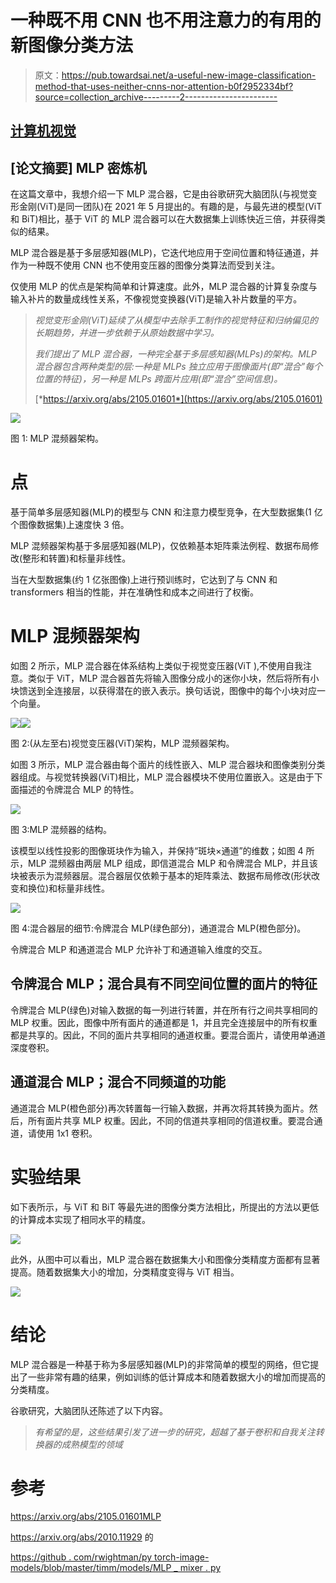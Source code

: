 # 一种既不用 CNN 也不用注意力的有用的新图像分类方法

> 原文：<https://pub.towardsai.net/a-useful-new-image-classification-method-that-uses-neither-cnns-nor-attention-b0f2952334bf?source=collection_archive---------2----------------------->

## [计算机视觉](https://towardsai.net/p/category/computer-vision)

## [论文摘要] MLP 密炼机

在这篇文章中，我想介绍一下 MLP 混合器，它是由谷歌研究大脑团队(与视觉变形金刚(ViT)是同一团队)在 2021 年 5 月提出的。有趣的是，与最先进的模型(ViT 和 BiT)相比，基于 ViT 的 MLP 混合器可以在大数据集上训练快近三倍，并获得类似的结果。

MLP 混合器是基于多层感知器(MLP)，它迭代地应用于空间位置和特征通道，并作为一种既不使用 CNN 也不使用变压器的图像分类算法而受到关注。

仅使用 MLP 的优点是架构简单和计算速度。此外，MLP 混合器的计算复杂度与输入补片的数量成线性关系，不像视觉变换器(ViT)是输入补片数量的平方。

> *视觉变形金刚(ViT)延续了从模型中去除手工制作的视觉特征和归纳偏见的长期趋势，并进一步依赖于从原始数据中学习。*
> 
> *我们提出了 MLP 混合器，一种完全基于多层感知器(MLPs)的架构。MLP 混合器包含两种类型的层:一种是 MLPs 独立应用于图像面片(即“混合”每个位置的特征)，另一种是 MLPs 跨面片应用(即“混合”空间信息)。*
> 
> [*https://arxiv.org/abs/2105.01601*](https://arxiv.org/abs/2105.01601)

![](img/ab69591b1537a92d96a6838bd21c00b6.png)

图 1: MLP 混频器架构。

# 点

基于简单多层感知器(MLP)的模型与 CNN 和注意力模型竞争，在大型数据集(1 亿个图像数据集)上速度快 3 倍。

MLP 混频器架构基于多层感知器(MLP)，仅依赖基本矩阵乘法例程、数据布局修改(整形和转置)和标量非线性。

当在大型数据集(约 1 亿张图像)上进行预训练时，它达到了与 CNN 和 transformers 相当的性能，并在准确性和成本之间进行了权衡。

# MLP 混频器架构

如图 2 所示，MLP 混合器在体系结构上类似于视觉变压器(ViT ),不使用自我注意。类似于 ViT，MLP 混合器首先将输入图像分成小的迷你小块，然后将所有小块馈送到全连接层，以获得潜在的嵌入表示。换句话说，图像中的每个小块对应一个向量。

![](img/5201765484a2059a549e9eeeffcd5f6c.png)![](img/75f4b8dac5b33a05ef2af622a0f7c7a6.png)

图 2:(从左至右)视觉变压器(ViT)架构，MLP 混频器架构。

如图 3 所示，MLP 混合器由每个面片的线性嵌入、MLP 混合器块和图像类别分类器组成。与视觉转换器(ViT)相比，MLP 混合器模块不使用位置嵌入。这是由于下面描述的令牌混合 MLP 的特性。

![](img/41d601508db9035be5dcef04ee90b06c.png)

图 3:MLP 混频器的结构。

该模型以线性投影的图像斑块作为输入，并保持“斑块×通道”的维数；如图 4 所示，MLP 混频器由两层 MLP 组成，即信道混合 MLP 和令牌混合 MLP，并且该块被表示为混频器层。混合器层仅依赖于基本的矩阵乘法、数据布局修改(形状改变和换位)和标量非线性。

![](img/17aa6550c23aa9f8c89773a6d9e6a2a9.png)

图 4:混合器层的细节:令牌混合 MLP(绿色部分)，通道混合 MLP(橙色部分)。

令牌混合 MLP 和通道混合 MLP 允许补丁和通道输入维度的交互。

## 令牌混合 MLP；混合具有不同空间位置的面片的特征

令牌混合 MLP(绿色)对输入数据的每一列进行转置，并在所有行之间共享相同的 MLP 权重。因此，图像中所有面片的通道都是 1，并且完全连接层中的所有权重都是共享的。因此，不同的面片共享相同的通道权重。要混合面片，请使用单通道深度卷积。

## 通道混合 MLP；混合不同频道的功能

通道混合 MLP(橙色部分)再次转置每一行输入数据，并再次将其转换为面片。然后，所有面片共享 MLP 权重。因此，不同的信道共享相同的信道权重。要混合通道，请使用 1x1 卷积。

# 实验结果

如下表所示，与 ViT 和 BiT 等最先进的图像分类方法相比，所提出的方法以更低的计算成本实现了相同水平的精度。

![](img/fc4eb62875b2cedf448b4cfe081f3b8b.png)

此外，从图中可以看出，MLP 混合器在数据集大小和图像分类精度方面都有显著提高。随着数据集大小的增加，分类精度变得与 ViT 相当。

![](img/c41bf462bd83f1d02eb5bca30c87875a.png)

# 结论

MLP 混合器是一种基于称为多层感知器(MLP)的非常简单的模型的网络，但它提出了一些非常有趣的结果，例如训练的低计算成本和随着数据大小的增加而提高的分类精度。

谷歌研究，大脑团队还陈述了以下内容。

> *有希望的是，这些结果引发了进一步的研究，超越了基于卷积和自我关注转换器的成熟模型的领域*

# 参考

https://arxiv.org/abs/2105.01601MLP

https://arxiv.org/abs/2010.11929 的

[https://github . com/rwightman/py torch-image-models/blob/master/timm/models/MLP _ mixer . py](https://github.com/rwightman/pytorch-image-models/blob/master/timm/models/mlp_mixer.py)